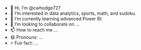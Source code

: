 - 👋 Hi, I’m @cwhodge727
- 👀 I’m interested in data analytics, sports, math, and sudoku.
- 🌱 I’m currently learning advanced Power BI.
- 💞️ I’m looking to collaborate on ...
- 📫 How to reach me ...
- 😄 Pronouns: ...
- ⚡ Fun fact: ...

<!---
cwhodge727/cwhodge727 is a ✨ special ✨ repository because its `README.md` (this file) appears on your GitHub profile.
You can click the Preview link to take a look at your changes.
--->
